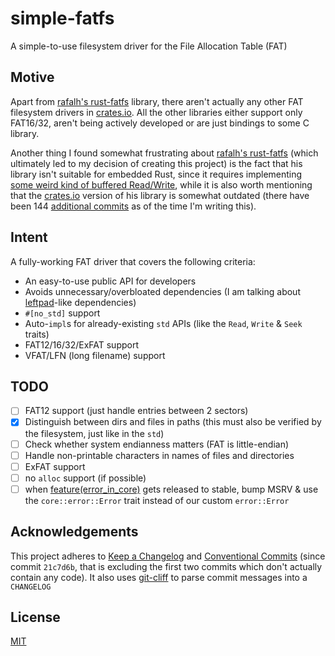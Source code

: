 # simple-fatfs

A simple-to-use filesystem driver for the File Allocation Table (FAT)

## Motive

Apart from [rafalh's rust-fatfs] library, there aren't actually any other FAT filesystem drivers in [crates.io]. All the other libraries either support only FAT16/32, aren't being actively developed or are just bindings to some C library.

Another thing I found somewhat frustrating about [rafalh's rust-fatfs] (which ultimately led to my decision of creating this project) is the fact that his library isn't suitable for embedded Rust, since it requires implementing [some weird kind of buffered Read/Write](https://github.com/rafalh/rust-fatfs/issues/94), while it is also worth mentioning that the [crates.io] version of his library is somewhat outdated (there have been 144 [additional commits](https://github.com/rafalh/rust-fatfs/compare/v0.3.6...master) as of the time I'm writing this).

## Intent

A fully-working FAT driver that covers the following criteria:

- An easy-to-use public API for developers
- Avoids unnecessary/overbloated dependencies (I am talking about [leftpad](https://www.npmjs.com/package/left-pad)-like dependencies)
- `#[no_std]` support
- Auto-`impl`s for already-existing `std` APIs (like the `Read`, `Write` & `Seek` traits)
- FAT12/16/32/ExFAT support
- VFAT/LFN (long filename) support

## TODO

- [ ] FAT12 support (just handle entries between 2 sectors)
- [x] Distinguish between dirs and files in paths (this must also be verified by the filesystem, just like in the `std`)
- [ ] Check whether system endianness matters (FAT is little-endian)
- [ ] Handle non-printable characters in names of files and directories
- [ ] ExFAT support
- [ ] no `alloc` support (if possible)
- [ ] when [feature(error_in_core)](https://github.com/rust-lang/rust/issues/103765) gets released to stable, bump MSRV & use the `core::error::Error` trait instead of our custom `error::Error`

[crates.io]: https://crates.io
[rafalh's rust-fatfs]: https://github.com/rafalh/rust-fatfs

## Acknowledgements

This project adheres to [Keep a Changelog](https://keepachangelog.com/en/1.1.0/) and [Conventional Commits](https://www.conventionalcommits.org/en/v1.0.0/) (since commit `21c7d6b`, that is excluding the first two commits which don't actually contain any code). It also uses [git-cliff](https://github.com/orhun/git-cliff) to parse commit messages into a `CHANGELOG`

## License

[MIT](LICENSE)
